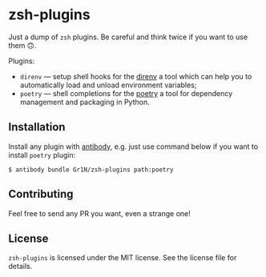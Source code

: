 # zsh-plugins

Just a dump of `zsh` plugins. Be careful and think twice if you want to use them :upside_down_face:.

Plugins:

* `direnv` — setup shell hooks for the [direnv](https://direnv.net/) a tool which can help you to automatically load and unload environment variables;
* `poetry` — shell completions for the [poetry](https://poetry.eustace.io/) a tool for dependency management and packaging in Python.

## Installation

Install any plugin with [antibody](https://getantibody.github.io/), e.g. just use command below if you want to install `poetry` plugin:

```shell
$ antibody bundle Gr1N/zsh-plugins path:poetry
```

## Contributing

Feel free to send any PR you want, even a strange one!

## License

`zsh-plugins` is licensed under the MIT license. See the license file for details.
